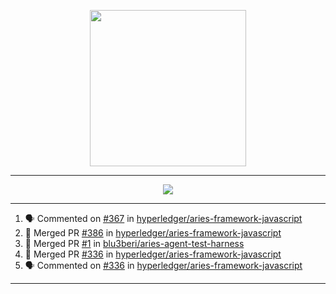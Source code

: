 <p align="center">
<img src="https://user-images.githubusercontent.com/61358536/126048309-995bd740-4cd9-40cc-88cb-9d3d1a4d4c25.png" height="250" width="250"/>
</p>

---

<p align="center">
  <img src="https://readme-typing-svg.herokuapp.com?color=5451FF&size=72&height=120&lines=Blu3beri" />
</p>

---

<!--START_SECTION:activity-->
1. 🗣 Commented on [#367](https://github.com/hyperledger/aries-framework-javascript/issues/367) in [hyperledger/aries-framework-javascript](https://github.com/hyperledger/aries-framework-javascript)
2. 🎉 Merged PR [#386](https://github.com/hyperledger/aries-framework-javascript/pull/386) in [hyperledger/aries-framework-javascript](https://github.com/hyperledger/aries-framework-javascript)
3. 🎉 Merged PR [#1](https://github.com/blu3beri/aries-agent-test-harness/pull/1) in [blu3beri/aries-agent-test-harness](https://github.com/blu3beri/aries-agent-test-harness)
4. 🎉 Merged PR [#336](https://github.com/hyperledger/aries-framework-javascript/pull/336) in [hyperledger/aries-framework-javascript](https://github.com/hyperledger/aries-framework-javascript)
5. 🗣 Commented on [#336](https://github.com/hyperledger/aries-framework-javascript/issues/336) in [hyperledger/aries-framework-javascript](https://github.com/hyperledger/aries-framework-javascript)
<!--END_SECTION:activity-->

---
